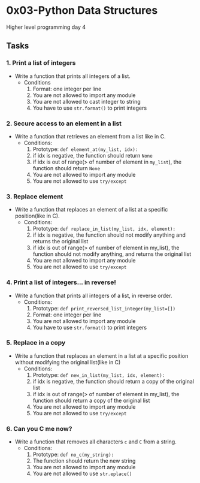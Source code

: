 # 0x03-Python Data Structures
Higher level programming day 4

## Tasks
### 1. Print a list of integers
- Write a function that prints all integers of a list.
  - Conditions
    1. Format: one integer per line
    2. You are not allowed to import any module
    3. You are not allowed to cast integer to string
    4. You have to use `str.format()` to print integers

### 2. Secure access to an element in a list
- Write a function that retrieves an element from a list like in C.
  - Conditions:
    1. Prototype: `def element_at(my_list, idx):`
    2. if idx is negative, the function should return `None`
    3. if idx is out of range(> of number of element in `my_list`), the function should return `None`
    4. You are not allowed to import any module
    5. You are not allowed to use `try/except`

### 3. Replace element
- Write a function that replaces an element of a list at a specific position(like in C).
  - Conditions:
    1. Prototype: `def replace_in_list(my_list, idx, element):`
    2. if idx is negative, the function should not modify anything and returns the original list
    3. if idx is out of range(> of number of element in my_list), the function should not modify anything, and returns the original list
    4. You are not allowed to import any module
    5. You are not allowed to use `try/except`

### 4. Print a list of integers... in reverse!
- Write a function that prints all integers of a list, in reverse order.
  - Conditions:
    1. Prototype: `def print_reversed_list_integer(my_list=[])`
    2. Format: one integer per line
    3. You are not allowed to import any module
    4. You have to use `str.format()` to print integers

### 5. Replace in a copy
- Write a function that replaces an element in a list at a specific position without modifying the original list(like in C)
  - Conditions:
    1. Prototype: `def new_in_list(my_list, idx, element):`
    2. if idx is negative, the function should return a copy of the original list
    3. if idx is out of range(> of number of element in my_list), the function should return a copy of the original list
    4. You are not allowed to import any module
    5. You are not allowed to use `try/except`
### 6. Can you C me now?
- Write a function that removes all characters `c` and `C` from a string.
  - Conditions:
    1. Prototype: `def no_c(my_string):`
    2. The function should return the new string
    3. You are not allowed to import any module
    4. You are not allowed to use `str.eplace()`
